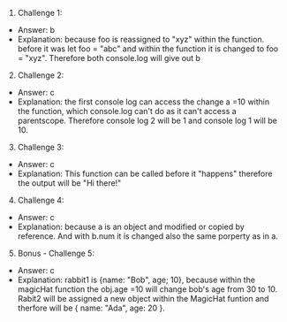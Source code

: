 1. Challenge 1:
  - Answer: b
  - Explanation: because foo is reassigned to "xyz" within the function. before it was let foo = "abc" and within the function it is changed to foo = "xyz". Therefore both console.log will give out b


2. Challenge 2:
  - Answer: c
  - Explanation: the first console log can access the change a =10 within the function, which console.log can't do as it can't access a parentscope. Therefore console log 2 will be 1 and console log 1 will be 10.


3. Challenge 3:
  - Answer: c
  - Explanation: This function can be called before it "happens" therefore the output will be "Hi there!"


4. Challenge 4:
  - Answer: c
  - Explanation: because a is an object and modified or copied by reference. And with b.num it is changed also the same porperty as in a. 


5. Bonus - Challenge 5:
  - Answer: c
  - Explanation: rabbit1 is {name: "Bob", age; 10}, because within the magicHat function the obj.age =10 will change bob's age from 30 to 10. Rabit2 will be assigned a new object within the MagicHat funtion and therfore will be { name: "Ada", age: 20 }.
